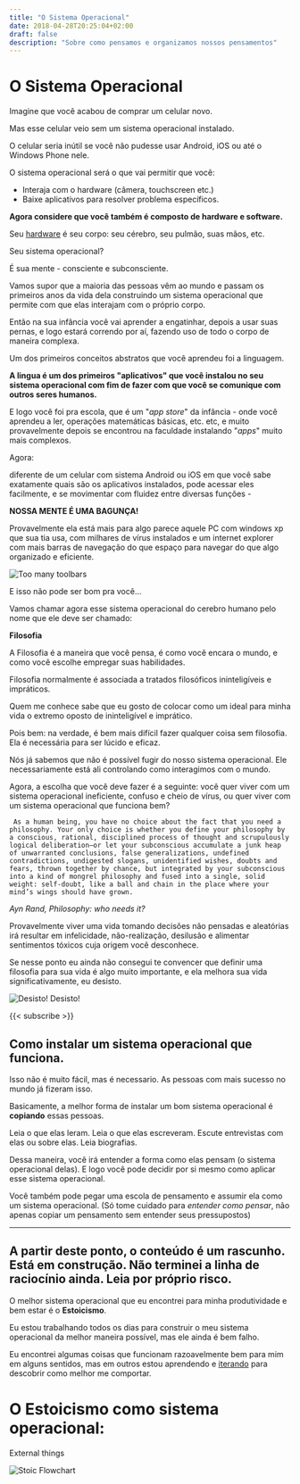 ```yaml
---
title: "O Sistema Operacional"
date: 2018-04-28T20:25:04+02:00
draft: false
description: "Sobre como pensamos e organizamos nossos pensamentos"
---
```


# O Sistema Operacional

Imagine que você acabou de comprar um celular novo.

Mas esse celular veio sem um sistema operacional instalado. 

O celular seria inútil se você não pudesse usar Android, iOS ou até o Windows Phone nele.

O sistema operacional será o que vai permitir que você:

- Interaja com o hardware (câmera, touchscreen etc.) 
- Baixe aplicativos para resolver problema específicos.

**Agora considere que você também é composto de hardware e software.** 

Seu [hardware](https://pt.wikipedia.org/wiki/Hardware) é seu corpo: seu cérebro, seu pulmão, suas mãos, etc.

Seu sistema operacional? 

É sua mente - consciente e subconsciente.

Vamos supor que a maioria das pessoas vêm ao mundo e passam os primeiros anos da vida dela construindo um sistema operacional que permite com que elas interajam com o próprio corpo.

Então na sua infância você vai aprender a engatinhar, depois a usar suas pernas, e logo estará correndo por aí, fazendo uso de todo o corpo de maneira complexa. 

Um dos primeiros conceitos abstratos que você aprendeu foi a linguagem.

**A lingua é um dos primeiros "aplicativos" que você instalou no seu sistema operacional com fim de fazer com que você se comunique com outros seres humanos.** 

E logo você foi pra escola, que é um "*app store*" da infância - onde você aprendeu a ler, operações matemáticas básicas, etc. etc, e muito provavelmente depois se encontrou na faculdade instalando "*apps*" muito mais complexos.

Agora: 

diferente de um celular com sistema Android ou iOS em que você sabe exatamente quais são os aplicativos instalados, pode acessar eles facilmente, e se movimentar com fluidez entre diversas funções - 

**NOSSA MENTE É UMA BAGUNÇA!**

Provavelmente ela está mais para algo parece aquele PC com windows xp que sua tia usa, com milhares de vírus instalados e um internet explorer com mais barras de navegação do que espaço para navegar do que algo organizado e eficiente.

![Too many toolbars](/../images/too_many_toolbars.jpg)

E isso não pode ser bom pra você...

Vamos chamar agora esse sistema operacional do cerebro humano pelo nome que ele deve ser chamado:

**Filosofia**

A Filosofia é a maneira que você pensa, é como você encara o mundo, e como você escolhe empregar suas habilidades.  

Filosofia normalmente é associada a tratados filosóficos ininteligíveis e impráticos. 

Quem me conhece sabe que eu gosto de colocar como um ideal para minha vida o extremo oposto de ininteligível e imprático. 

Pois bem: na verdade, é bem mais difícil fazer qualquer coisa sem filosofia. Ela é necessária para ser lúcido e eficaz.

Nós já sabemos que não é possível fugir do nosso sistema operacional. Ele necessariamente está ali controlando como interagimos com o mundo.

Agora, a escolha que você deve fazer é a seguinte: você quer viver com um sistema operacional ineficiente, confuso e cheio de vírus, ou quer viver com um sistema operacional que funciona bem?
 
     As a human being, you have no choice about the fact that you need a philosophy. Your only choice is whether you define your philosophy by a conscious, rational, disciplined process of thought and scrupulously logical deliberation—or let your subconscious accumulate a junk heap of unwarranted conclusions, false generalizations, undefined contradictions, undigested slogans, unidentified wishes, doubts and fears, thrown together by chance, but integrated by your subconscious into a kind of mongrel philosophy and fused into a single, solid weight: self-doubt, like a ball and chain in the place where your mind’s wings should have grown.
*Ayn Rand, Philosophy: who needs it?*

Provavelmente viver uma vida tomando decisões não pensadas e aleatórias irá resultar em infelicidade, não-realização, desilusão e alimentar sentimentos tóxicos cuja origem você desconhece. 

Se nesse ponto eu ainda não consegui te convencer que definir uma filosofia para sua vida é algo muito importante, e ela melhora sua vida significativamente, eu desisto. 

![Desisto!](http://i0.kym-cdn.com/photos/images/original/000/220/774/1324501457001.gif)
Desisto!

{{< subscribe >}}


## Como instalar um sistema operacional que funciona.

Isso não é muito fácil, mas é necessario. As pessoas com mais sucesso no mundo já fizeram isso. 

Basicamente, a melhor forma de instalar um bom sistema operacional é **copiando** essas pessoas.

Leia o que elas leram. Leia o que elas escreveram. Escute entrevistas com elas ou sobre elas. Leia biografias. 

Dessa maneira, você irá entender a forma como elas pensam (o sistema operacional delas). E logo você pode decidir por si mesmo como aplicar esse sistema operacional.

Você também pode pegar uma escola de pensamento e assumir ela como um sistema operacional. (Só tome cuidado para *entender como pensar*, não apenas copiar um pensamento sem entender seus pressupostos)


---------------------------

## A partir deste ponto, o conteúdo é um rascunho. Está em construção. Não terminei a linha de raciocínio ainda. Leia por próprio risco.


O melhor sistema operacional que eu encontrei para minha produtividade e bem estar é o **Estoicismo**.

  Eu estou trabalhando todos os dias para construir o meu sistema operacional da melhor maneira possível, mas ele ainda é bem falho.

Eu encontrei algumas coisas que funcionam razoavelmente bem para mim em alguns sentidos, mas em outros estou aprendendo e [iterando]() para descobrir como melhor me comportar. 

# O Estoicismo como sistema operacional:


External things 

![Stoic Flowchart](/../images/stoicism.jpg) 
